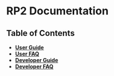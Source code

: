 # RP2 Documentation

## Table of Contents
* **[User Guide](../README.md)**
* **[User FAQ](user_faq.md)**
* **[Developer Guide](developer_guide.md)**
* **[Developer FAQ](developer_faq.md)**
